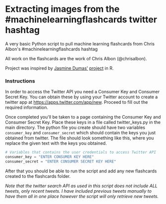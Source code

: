 # Extracting images from the #machinelearningflashcards twitter hashtag
A very basic Python script to pull machine learning flashcards from Chris Albon's #machinelearningflashcards hashtag

All work on the flashcards are the work of Chris Albon (@chrisalbon).

Project was inspired by [Jasmine Dumas'](http://jasdumas.github.io/) [project](https://github.com/jasdumas/ml-flashcards) in R.

### Instructions
In order to access the Twitter API you need a Consumer Key and Consumer Secret Key. You can obtain these by using your Twitter account to create a twitter app at https://apps.twitter.com/app/new. Proceed to fill out the required information.

Once completed you'll be taken to a page containing the Consumer Key and Consumer Secret Key. Place these keys in a file called twitter_keys.py in the main directory. The python file you create should have two variables `consumer_key` and `consumer_secret` which should contain the keys you just obtained from twitter. The file should look something like this, where you replace the given text with the keys you obtained.

```python
# Variables that contains the user credentials to access Twitter API
consumer_key = "ENTER CONSUMER KEY HERE"
consumer_secret = "ENTER CONSUMER SECRET KEY HERE"
```

After that you should be able to run the script and add any new flashcards created to the flashcards folder.

_Note that the twitter search API as used in this script does not include ALL tweets, only recent tweets. I have included previous tweets manually to have them all in one place however the script will only retrieve new tweets._


